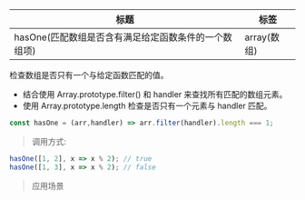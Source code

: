 |  标题   | 标签  |
|  ----  | ----  |
| hasOne(匹配数组是否含有满足给定函数条件的一个数组项) | array(数组) |

检查数组是否只有一个与给定函数匹配的值。

* 结合使用 Array.prototype.filter() 和 handler 来查找所有匹配的数组元素。
* 使用 Array.prototype.length 检查是否只有一个元素与 handler 匹配。

```js
const hasOne = (arr,handler) => arr.filter(handler).length === 1; 
```

> 调用方式:

```js
hasOne([1, 2], x => x % 2); // true
hasOne([1, 3], x => x % 2); // false
```


> 应用场景
















